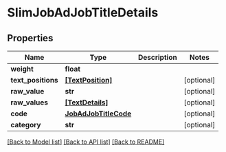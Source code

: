 # SlimJobAdJobTitleDetails


## Properties
Name | Type | Description | Notes
------------ | ------------- | ------------- | -------------
**weight** | **float** |  | 
**text_positions** | [**[TextPosition]**](TextPosition.md) |  | [optional] 
**raw_value** | **str** |  | [optional] 
**raw_values** | [**[TextDetails]**](TextDetails.md) |  | [optional] 
**code** | [**JobAdJobTitleCode**](JobAdJobTitleCode.md) |  | [optional] 
**category** | **str** |  | [optional] 

[[Back to Model list]](../README.md#documentation-for-models) [[Back to API list]](../README.md#documentation-for-api-endpoints) [[Back to README]](../README.md)


